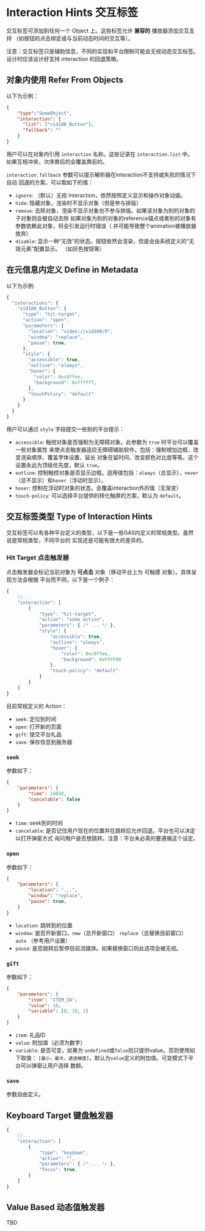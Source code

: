 # Interaction Hints 交互标签
交互标签可添加到任何一个 Object 上。这些标签允许 **兼容的** 播放器添加交互支持
（如按钮的点击绑定或与当前动态时间的交互等）。

注意：交互标签只是辅助信息，不同的实现和平台限制可能会无视动态交互标签。设计时应该设计好支持
interaction 的回退策略。

## 对象内使用 Refer From Objects
以下为示例：
````JSON
{
    "type":"SomeObject",
    "interaction": {
      "list": ["vid100_Button"],
      "fallback": ""
    }
}
````

用户可以在对象内引用 `interaction` 名称。这些记录在 `interaction.list` 中。
如果互相冲突，次序靠后的会覆盖靠前的。

`interaction.fallback` 参数可以提示解析器在interaction不支持或失败的情况下自动
回退的方案。可以取如下的值：
- `ignore`: （默认）无视 interaction，依然按照定义显示和操作对象动画。
- `hide`: 隐藏对象，渲染时不显示对象（但是参与排版）
- `remove`: 去除对象，渲染不显示对象也不参与排版。如果该对象为别的对象的子对象则会被自动去除
    如果对象为别的对象的reference锚点或者别的对象有参数依赖此对象，将会引发运行时错误（
    并可能导致整个animation被播放器放弃）
- `disable`: 显示一种“无效”的状态。按钮依然会渲染，但是会由系统定义的“无效元素”配置显示。
    （如灰色按钮等）

## 在元信息内定义 Define in Metadata
以下为示例:
````JavaScript
{
  "interactions": {
    "vid100_Button": {
      "type": "hit-target",
      "action": "open",
      "parameters": {
        "location": "video://vid100/0",
        "window": "replace",
        "pause": true,
      },
      "style": {
        "accessible": true,
        "outline": "always",
        "hover": {
          "color": 0xc0ffee,
          "background": 0xffffff,
        },
        "touchPolicy": "default"
      }
    }
  }
}
````

用户可以通过 `style` 字段提交一些别的平台提示：
- `accessible`: 触控对象是否强制为无障碍对象。此参数为 `true` 时平台可以覆盖一些对象属性
    来使点击触发器适应无障碍辅助软件。包括：强制增加边框、改变渲染顺序、覆盖字体设置、延长
    对象在留时间、改变颜色对比度等等。这个设置永远为顶级优先度，默认 `true`。
- `outline`: 控制触控对象是否显示边框。适用值包括：`always`（总显示），`never`
    （总不显示）和`hover`（浮动时显示）。
- `hover`: 控制在浮动时对象的状态。会覆盖interaction外的值（无渐变）
- `touch-policy`: 可以选择平台提供的转化触屏的方案，默认为 `default`。

## 交互标签类型 Type of Interaction Hints
交互标签可以有各种平台定义的类型，以下是一些GAS内定义的常规类型。虽然说是常规类型，不同平台的
实现还是可能有很大的差异的。

### Hit Target 点击触发器
点击触发器会标记当前对象为 **可点击** 对象（移动平台上为 可触摸 对象）。具体呈现方法会根据
平台而不同，以下是一个例子：
````JavaScript
{
    //...
    "interaction": [
        {
            "type": "hit-target",
            "action": "some action",
            "parameters": { /* ... */ },
            "style": {
                "accessible": true,
                "outline": "always",
                "hover": {
                    "color": 0xc0ffee,
                    "background": 0xFFFF00
                },
                "touch-policy": "default"
            }
        }
    ]
}
````


目前常规定义的 Action：
- `seek`: 定位到时间
- `open`: 打开新的页面
- `gift`: 提交平台礼品
- `save`: 保存信息到服务器

### `seek`
参数如下：
````JSON
{
    "parameters": {
        "time": 10030,
        "cancelable": false
    }
}
````

- `time`: seek到的时间
- `cancelable`: 是否记住用户现在的位置并在跳转后允许回退。平台也可以决定以打开弹窗方式
  询问用户是否想跳转。注意：平台未必真的要遵循这个设定。

### `open`
参数如下：
````JSON
{
    "parameters": {
        "location": "...",
        "window": "replace",
        "pause": true,
    }
}
````

- `location`: 跳转到的位置
- `window`: 是否开新窗口，`new`（总开新窗口） `replace`（总替换目前窗口） `auto`
    （参考用户设置）
- `pause`: 是否跳转后暂停目前流媒体。如果替换窗口则此选项会被无视。

### `gift`
参数如下：
````JSON
{
    "parameters": {
        "item": "ITEM_ID",
        "value": 10,
        "variable": [0, 10, 1]
    }
}
````

- `item`: 礼品ID
- `value`: 附加值（必须为数字）
- `variable`: 是否可变，如果为 `undefined`或`false`则只提供value。否则使用如下取值：
    `[最小，最大，递进梯度]`，默认为`value`定义的附加值。可变模式下平台可以弹窗让用户选择
    数额。

### `save`
参数自由定义。

## Keyboard Target 键盘触发器
````JavaScript
{
    //...
    "interaction": [
        {
            "type": "keydown",
            "action": "",
            "parameters": { /* ... */ },
            "focus": true,
        }
    ]
}
````

## Value Based 动态值触发器
TBD
